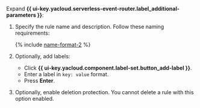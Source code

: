 Expand **{{ ui-key.yacloud.serverless-event-router.label_additional-parameters }}**:


1. Specify the rule name and description. Follow these naming requirements:

    {% include [name-format-2](../../_includes/name-format-2.md) %}

1. Optionally, add labels:

    * Click **{{ ui-key.yacloud.component.label-set.button_add-label }}**.
    * Enter a label in `key: value` format.
    * Press **Enter**.

1. Optionally, enable deletion protection. You cannot delete a rule with this option enabled.